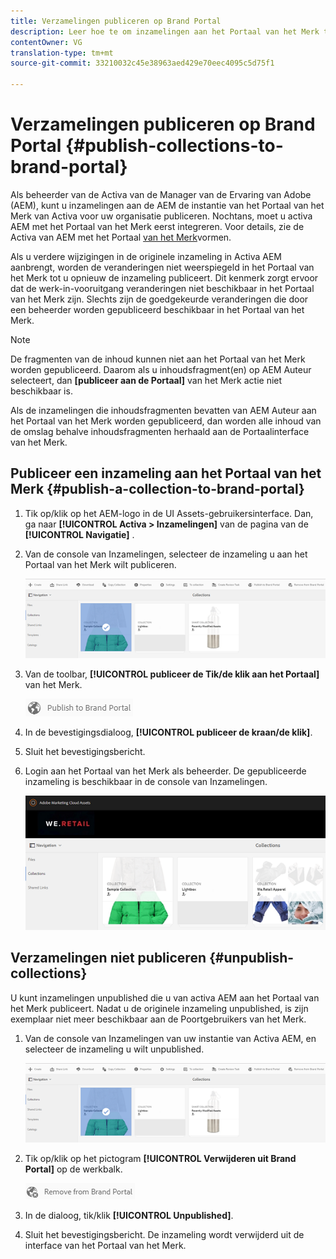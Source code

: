 ```yaml
---
title: Verzamelingen publiceren op Brand Portal
description: Leer hoe te om inzamelingen aan het Portaal van het Merk te publiceren en unpublished.
contentOwner: VG
translation-type: tm+mt
source-git-commit: 33210032c45e38963aed429e70eec4095c5d75f1

---
```



# Verzamelingen publiceren op Brand Portal {#publish-collections-to-brand-portal}

Als beheerder van de Activa van de Manager van de Ervaring van Adobe (AEM), kunt u inzamelingen aan de AEM de instantie van het Portaal van het Merk van Activa voor uw organisatie publiceren. Nochtans, moet u activa AEM met het Portaal van het Merk eerst integreren. Voor details, zie de Activa van AEM met het Portaal [van het Merk](configure-aem-assets-with-brand-portal.md)vormen.

Als u verdere wijzigingen in de originele inzameling in Activa AEM aanbrengt, worden de veranderingen niet weerspiegeld in het Portaal van het Merk tot u opnieuw de inzameling publiceert. Dit kenmerk zorgt ervoor dat de werk-in-vooruitgang veranderingen niet beschikbaar in het Portaal van het Merk zijn. Slechts zijn de goedgekeurde veranderingen die door een beheerder worden gepubliceerd beschikbaar in het Portaal van het Merk.

>[!NOTE]
>
>De fragmenten van de inhoud kunnen niet aan het Portaal van het Merk worden gepubliceerd. Daarom als u inhoudsfragment(en) op AEM Auteur selecteert, dan **[publiceer aan de Portaal]** van het Merk actie niet beschikbaar is.
>
>Als de inzamelingen die inhoudsfragmenten bevatten van AEM Auteur aan het Portaal van het Merk worden gepubliceerd, dan worden alle inhoud van de omslag behalve inhoudsfragmenten herhaald aan de Portaalinterface van het Merk.

## Publiceer een inzameling aan het Portaal van het Merk {#publish-a-collection-to-brand-portal}

1. Tik op/klik op het AEM-logo in de UI Assets-gebruikersinterface. Dan, ga naar **[!UICONTROL Activa > Inzamelingen]** van de pagina van de **[!UICONTROL Navigatie]** .
2. Van de console van Inzamelingen, selecteer de inzameling u aan het Portaal van het Merk wilt publiceren.

   ![select_collection](assets/select_collection.png)

3. Van de toolbar, **[!UICONTROL publiceer de Tik/de klik aan het Portaal]** van het Merk.

   ![public_to_bp_icon](assets/publish_to_bp_icon.png)

4. In de bevestigingsdialoog, **[!UICONTROL publiceer de kraan/de klik]**.
5. Sluit het bevestigingsbericht.
6. Login aan het Portaal van het Merk als beheerder. De gepubliceerde inzameling is beschikbaar in de console van Inzamelingen.

   ![published_Verzameling](assets/published_collection.png)

## Verzamelingen niet publiceren {#unpublish-collections}

U kunt inzamelingen unpublished die u van activa AEM aan het Portaal van het Merk publiceert. Nadat u de originele inzameling unpublished, is zijn exemplaar niet meer beschikbaar aan de Poortgebruikers van het Merk.

1. Van de console van Inzamelingen van uw instantie van Activa AEM, en selecteer de inzameling u wilt unpublished.

   ![select_collection-1](assets/select_collection-1.png)

2. Tik op/klik op het pictogram **[!UICONTROL Verwijderen uit Brand Portal]** op de werkbalk.

   ![verwijderen_from_bp_icon](assets/remove_from_bp_icon.png)

3. In de dialoog, tik/klik **[!UICONTROL Unpublished]**.
4. Sluit het bevestigingsbericht. De inzameling wordt verwijderd uit de interface van het Portaal van het Merk.
